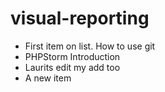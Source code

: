 visual-reporting
================
* First item on list. How to use git
* PHPStorm Introduction
* Laurits edit
my add too
* A new item